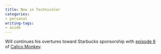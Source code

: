 ```yaml
---
title: Now in Technicolor
categories:
- personal
writing-tags:
- aside
---
```


Will continues his overtures toward Starbucks sponsorship with [episode 6][1] of [Calico Monkey][2].

   [1]: http://calicomonkey.com/index.php?ep=6
   [2]: http://calicomonkey.com/
